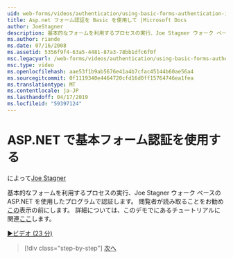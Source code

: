 ```yaml
---
uid: web-forms/videos/authentication/using-basic-forms-authentication-in-aspnet
title: Asp.net フォーム認証を Basic を使用して |Microsoft Docs
author: JoeStagner
description: 基本的なフォームを利用するプロセスの実行、Joe Stagner ウォーク ベースの ASP.NET を使用したプログラムで認証します。 ビューアーにこの前に読むことをお勧めしています.
ms.author: riande
ms.date: 07/16/2008
ms.assetid: 5356f9f4-63a5-4481-87a3-78bb1dfc6f0f
msc.legacyurl: /web-forms/videos/authentication/using-basic-forms-authentication-in-aspnet
msc.type: video
ms.openlocfilehash: aae53f1b9ab5676e41a4b7cfac45144b60ae56a4
ms.sourcegitcommit: 0f1119340e4464720cfd16d0ff15764746ea1fea
ms.translationtype: MT
ms.contentlocale: ja-JP
ms.lasthandoff: 04/17/2019
ms.locfileid: "59397124"
---
```

# <a name="using-basic-forms-authentication-in-aspnet"></a>ASP.NET で基本フォーム認証を使用する

によって[Joe Stagner](https://github.com/JoeStagner)

基本的なフォームを利用するプロセスの実行、Joe Stagner ウォーク ベースの ASP.NET を使用したプログラムで認証します。 閲覧者が読み取ることをお勧め[この](../../overview/older-versions-security/introduction/security-basics-and-asp-net-support-vb.md)表示の前にします。 詳細については、このデモでにあるチュートリアルに関連[ここ](../../overview/older-versions-security/introduction/an-overview-of-forms-authentication-vb.md)します。

[&#9654;ビデオ (23 分)](https://channel9.msdn.com/Blogs/ASP-NET-Site-Videos/using-basic-forms-authentication-in-aspnet)

> [!div class="step-by-step"]
> [次へ](how-to-change-the-forms-authentication-properties.md)
